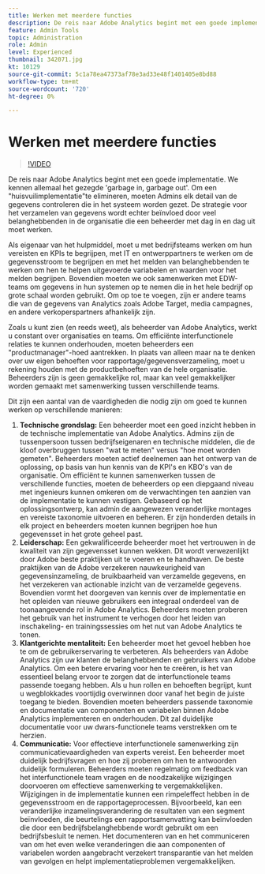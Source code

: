 ```yaml
---
title: Werken met meerdere functies
description: De reis naar Adobe Analytics begint met een goede implementatie. We kennen allemaal het gezegde 'garbage in, garbage out'. Om een "huisvuilimplementatie"te elimineren, moeten Admins elk detail van de gegevens controleren die in het systeem worden gezet. De strategie voor het verzamelen van gegevens wordt echter beïnvloed door veel belanghebbenden in de organisatie die een beheerder met dag in en dag uit moet werken.
feature: Admin Tools
topic: Administration
role: Admin
level: Experienced
thumbnail: 342071.jpg
kt: 10129
source-git-commit: 5c1a78ea47373af78e3ad33e48f1401405e8bd88
workflow-type: tm+mt
source-wordcount: '720'
ht-degree: 0%

---
```



# Werken met meerdere functies

>[!VIDEO](https://video.tv.adobe.com/v/342071/?quality=12&learn=on)

De reis naar Adobe Analytics begint met een goede implementatie. We kennen allemaal het gezegde &#39;garbage in, garbage out&#39;. Om een &quot;huisvuilimplementatie&quot;te elimineren, moeten Admins elk detail van de gegevens controleren die in het systeem worden gezet. De strategie voor het verzamelen van gegevens wordt echter beïnvloed door veel belanghebbenden in de organisatie die een beheerder met dag in en dag uit moet werken.

Als eigenaar van het hulpmiddel, moet u met bedrijfsteams werken om hun vereisten en KPIs te begrijpen, met IT en ontwerppartners te werken om de gegevensstroom te begrijpen en met het melden van belanghebbenden te werken om hen te helpen uitgevoerde variabelen en waarden voor het melden begrijpen. Bovendien moeten we ook samenwerken met EDW-teams om gegevens in hun systemen op te nemen die in het hele bedrijf op grote schaal worden gebruikt. Om op toe te voegen, zijn er andere teams die van de gegevens van Analytics zoals Adobe Target, media campagnes, en andere verkoperspartners afhankelijk zijn.

Zoals u kunt zien (en reeds weet), als beheerder van Adobe Analytics, werkt u constant over organisaties en teams. Om efficiënte interfunctionele relaties te kunnen onderhouden, moeten beheerders een &quot;productmanager&quot;-hoed aantrekken. In plaats van alleen maar na te denken over uw eigen behoeften voor rapportage/gegevensverzameling, moet u rekening houden met de productbehoeften van de hele organisatie. Beheerders zijn is geen gemakkelijke rol, maar kan veel gemakkelijker worden gemaakt met samenwerking tussen verschillende teams.

Dit zijn een aantal van de vaardigheden die nodig zijn om goed te kunnen werken op verschillende manieren:

1. **Technische grondslag:** Een beheerder moet een goed inzicht hebben in de technische implementatie van Adobe Analytics. Admins zijn de tussenpersoon tussen bedrijfseigenaren en technische middelen, die de kloof overbruggen tussen &quot;wat te meten&quot; versus &quot;hoe moet worden gemeten&quot;. Beheerders moeten actief deelnemen aan het ontwerp van de oplossing, op basis van hun kennis van de KPI&#39;s en KBO&#39;s van de organisatie. Om efficiënt te kunnen samenwerken tussen de verschillende functies, moeten de beheerders op een diepgaand niveau met ingenieurs kunnen omkeren om de verwachtingen ten aanzien van de implementatie te kunnen vestigen. Gebaseerd op het oplossingsontwerp, kan admin de aangewezen veranderlijke montages en vereiste taxonomie uitvoeren en beheren. Er zijn honderden details in elk project en beheerders moeten kunnen begrijpen hoe hun gegevensset in het grote geheel past.
1. **Leiderschap:** Een gekwalificeerde beheerder moet het vertrouwen in de kwaliteit van zijn gegevensset kunnen wekken. Dit wordt verwezenlijkt door Adobe beste praktijken uit te voeren en te handhaven. De beste praktijken van de Adobe verzekeren nauwkeurigheid van gegevensinzameling, de bruikbaarheid van verzamelde gegevens, en het verzekeren van actionable inzicht van de verzamelde gegevens. Bovendien vormt het doorgeven van kennis over de implementatie en het opleiden van nieuwe gebruikers een integraal onderdeel van de toonaangevende rol in Adobe Analytics. Beheerders moeten proberen het gebruik van het instrument te verhogen door het leiden van inschakeling- en trainingssessies om het nut van Adobe Analytics te tonen.
1. **Klantgerichte mentaliteit:** Een beheerder moet het gevoel hebben hoe te om de gebruikerservaring te verbeteren. Als beheerders van Adobe Analytics zijn uw klanten de belanghebbenden en gebruikers van Adobe Analytics. Om een betere ervaring voor hen te creëren, is het van essentieel belang ervoor te zorgen dat de interfunctionele teams passende toegang hebben.  Als u hun rollen en behoeften begrijpt, kunt u wegblokkades voortijdig overwinnen door vanaf het begin de juiste toegang te bieden. Bovendien moeten beheerders passende taxonomie en documentatie van componenten en variabelen binnen Adobe Analytics implementeren en onderhouden. Dit zal duidelijke documentatie voor uw dwars-functionele teams verstrekken om te herzien.
1. **Communicatie:** Voor effectieve interfunctionele samenwerking zijn communicatievaardigheden van experts vereist. Een beheerder moet duidelijk bedrijfsvragen en hoe zij proberen om hen te antwoorden duidelijk formuleren. Beheerders moeten regelmatig om feedback van het interfunctionele team vragen en de noodzakelijke wijzigingen doorvoeren om effectieve samenwerking te vergemakkelijken. Wijzigingen in de implementatie kunnen een rimpeleffect hebben in de gegevensstroom en de rapportageprocessen. Bijvoorbeeld, kan een veranderlijke inzamelingsverandering de resultaten van een segment beïnvloeden, die beurtelings een rapportsamenvatting kan beïnvloeden die door een bedrijfsbelanghebbende wordt gebruikt om een bedrijfsbesluit te nemen. Het documenteren van en het communiceren van om het even welke veranderingen die aan componenten of variabelen worden aangebracht verzekert transparantie van het melden van gevolgen en helpt implementatieproblemen vergemakkelijken.
